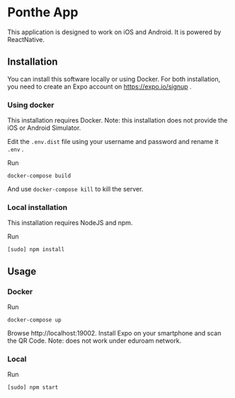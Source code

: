 # Ponthe App

This application is designed to work on iOS and Android. It is powered by ReactNative.

## Installation
You can install this software locally or using Docker. For both installation, you need to create an Expo account on https://expo.io/signup .

### Using docker
This installation requires Docker. Note: this installation does not provide the iOS or Android Simulator.

Edit the `.env.dist` file using your username and password and rename it `.env` .

Run

```
docker-compose build
```

And use `docker-compose kill` to kill the server.

### Local installation
This installation requires NodeJS and npm.

Run

```
[sudo] npm install
```

## Usage

### Docker

Run

```
docker-compose up
```
Browse http://localhost:19002.
Install Expo on your smartphone and scan the QR Code. Note: does not work under eduroam network.


### Local

Run

```
[sudo] npm start
```
